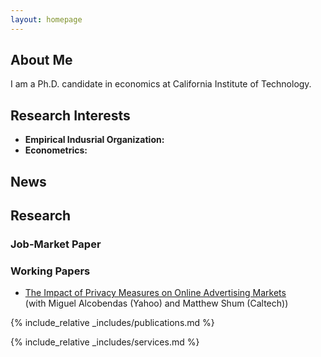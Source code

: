 ```yaml
---
layout: homepage
---
```


## About Me

I am a Ph.D. candidate in economics at California Institute of Technology.

## Research Interests

- **Empirical Indusrial Organization:**
- **Econometrics:**

## News

## Research
### Job-Market Paper
### Working Papers
- [The Impact of Privacy Measures on Online Advertising Markets](https://papers.ssrn.com/sol3/papers.cfm?abstract_id=3782889)
   <br>
   (with Miguel Alcobendas (Yahoo) and Matthew Shum (Caltech))

{% include_relative _includes/publications.md %}

{% include_relative _includes/services.md %}
